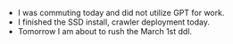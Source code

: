 - I was commuting today and did not utilize GPT for work.
- I finished the SSD install, crawler deployment today.
- Tomorrow I am about to rush the March 1st ddl.